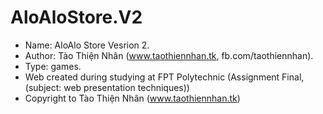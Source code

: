 # AloAloStore.V2
* Name: AloAlo Store Vesrion 2. 
* Author: Tào Thiện Nhân (www.taothiennhan.tk, fb.com/taothiennhan).
* Type: games.
* Web created during studying at FPT Polytechnic (Assignment Final, (subject: web presentation techniques))
* Copyright to Tào Thiện Nhân (www.taothiennhan.tk)



